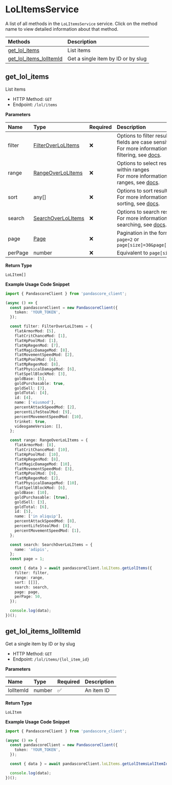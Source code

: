 # LoLItemsService

A list of all methods in the `LoLItemsService` service. Click on the method name to view detailed information about that method.

| Methods                                             | Description                        |
| :-------------------------------------------------- | :--------------------------------- |
| [get_lol_items](#get_lol_items)                     | List items                         |
| [get_lol_items_lolItemId](#get_lol_items_lolitemid) | Get a single item by ID or by slug |

## get_lol_items

List items

- HTTP Method: `GET`
- Endpoint: `/lol/items`

**Parameters**

| Name    | Type                                                  | Required | Description                                                                                                                                         |
| :------ | :---------------------------------------------------- | :------- | :-------------------------------------------------------------------------------------------------------------------------------------------------- |
| filter  | [FilterOverLoLItems](../models/FilterOverLoLItems.md) | ❌       | Options to filter results. String fields are case sensitive <br/>For more information on filtering, see [docs](/docs/filtering-and-sorting#filter). |
| range   | [RangeOverLoLItems](../models/RangeOverLoLItems.md)   | ❌       | Options to select results within ranges <br/>For more information on ranges, see [docs](/docs/filtering-and-sorting#range).                         |
| sort    | any[]                                                 | ❌       | Options to sort results <br/>For more information on sorting, see [docs](/docs/filtering-and-sorting#sort).                                         |
| search  | [SearchOverLoLItems](../models/SearchOverLoLItems.md) | ❌       | Options to search results <br/>For more information on searching, see [docs](/docs/filtering-and-sorting#search).                                   |
| page    | [Page](../models/Page.md)                             | ❌       | Pagination in the form of `page=2` or `page[size]=30&page[number]=2`                                                                                |
| perPage | number                                                | ❌       | Equivalent to `page[size]`                                                                                                                          |

**Return Type**

`LoLItem[]`

**Example Usage Code Snippet**

```typescript
import { PandascoreClient } from 'pandascore_client';

(async () => {
  const pandascoreClient = new PandascoreClient({
    token: 'YOUR_TOKEN',
  });

  const filter: FilterOverLoLItems = {
    flatArmorMod: [5],
    flatCritChanceMod: [1],
    flatHpPoolMod: [1],
    flatHpRegenMod: [7],
    flatMagicDamageMod: [8],
    flatMovementSpeedMod: [2],
    flatMpPoolMod: [6],
    flatMpRegenMod: [8],
    flatPhysicalDamageMod: [6],
    flatSpellBlockMod: [3],
    goldBase: [5],
    goldPurchasable: true,
    goldSell: [7],
    goldTotal: [4],
    id: [4],
    name: ['eiusmod'],
    percentAttackSpeedMod: [2],
    percentLifeStealMod: [9],
    percentMovementSpeedMod: [10],
    trinket: true,
    videogameVersion: [],
  };

  const range: RangeOverLoLItems = {
    flatArmorMod: [8],
    flatCritChanceMod: [10],
    flatHpPoolMod: [10],
    flatHpRegenMod: [8],
    flatMagicDamageMod: [10],
    flatMovementSpeedMod: [3],
    flatMpPoolMod: [9],
    flatMpRegenMod: [2],
    flatPhysicalDamageMod: [10],
    flatSpellBlockMod: [6],
    goldBase: [10],
    goldPurchasable: [true],
    goldSell: [3],
    goldTotal: [6],
    id: [5],
    name: ['in aliquip'],
    percentAttackSpeedMod: [8],
    percentLifeStealMod: [8],
    percentMovementSpeedMod: [1],
  };

  const search: SearchOverLoLItems = {
    name: 'adipis',
  };
  const page = 1;

  const { data } = await pandascoreClient.loLItems.getLolItems({
    filter: filter,
    range: range,
    sort: [[]],
    search: search,
    page: page,
    perPage: 50,
  });

  console.log(data);
})();
```

## get_lol_items_lolItemId

Get a single item by ID or by slug

- HTTP Method: `GET`
- Endpoint: `/lol/items/{lol_item_id}`

**Parameters**

| Name      | Type   | Required | Description |
| :-------- | :----- | :------- | :---------- |
| lolItemId | number | ✅       | An item ID  |

**Return Type**

`LoLItem`

**Example Usage Code Snippet**

```typescript
import { PandascoreClient } from 'pandascore_client';

(async () => {
  const pandascoreClient = new PandascoreClient({
    token: 'YOUR_TOKEN',
  });

  const { data } = await pandascoreClient.loLItems.getLolItemsLolItemId(3);

  console.log(data);
})();
```

<!-- This file was generated by liblab | https://liblab.com/ -->
